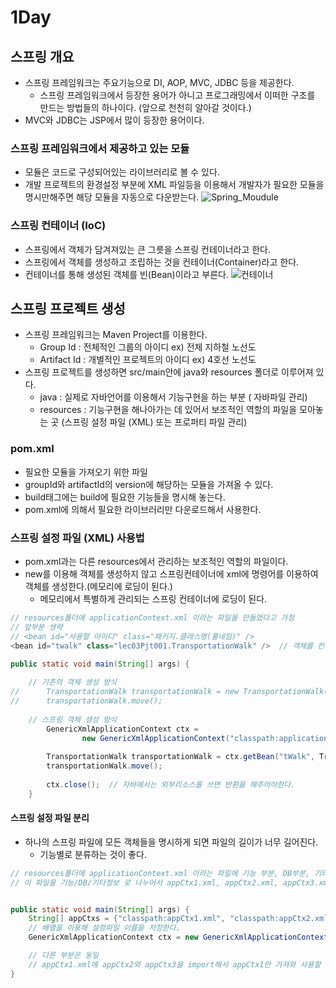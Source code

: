 # 1Day

## 스프링 개요
- 스프링 프레임워크는 주요기능으로 DI, AOP, MVC, JDBC 등을 제공한다.
  - 스프링 프레임워크에서 등장한 용어가 아니고 프로그래밍에서 이떠한 구조를 만드는 방법들의 하나이다. (앞으로 천천히 알아갈 것이다.)
- MVC와 JDBC는 JSP에서 많이 등장한 용어이다.

### 스프링 프레임워크에서 제공하고 있는 모듈
- 모듈은 코드로 구성되어있는 라이브러리로 볼 수 있다.
- 개발 프로젝트의 환경설정 부분에 XML 파일등을 이용해서 개발자가 필요한 모듈을 명시만해주면 해당 모듈을 자동으로 다운받는다.
![Spring_Moudule](https://user-images.githubusercontent.com/58713853/74433575-0002ad80-4ea4-11ea-98ec-28df5698a286.PNG)

### 스프링 컨테이너 (IoC)
- 스프링에서 객체가 담겨져있는 큰 그릇을 스프링 컨테이너라고 한다.
- 스프링에서 객체를 생성하고 조립하는 것을 컨테이너(Container)라고 한다.
- 컨테이너를 통해 생성된 객체를 빈(Bean)이라고 부른다.
![컨테이너](https://user-images.githubusercontent.com/58713853/74433966-ce3e1680-4ea4-11ea-852f-08f10cd23655.PNG)

## 스프링 프로젝트 생성
- 스프링 프레임워크는 Maven Project를 이용한다.
  - Group Id : 전체적인 그룹의 아이디 ex) 전체 지하철 노선도
  - Artifact Id : 개별적인 프로젝트의 아이디 ex) 4호선 노선도
- 스프링 프로젝트를 생성하면 src/main안에 java와 resources 폴더로 이루어져 있다.
  - java : 실제로 자바언어를 이용해서 기능구현을 하는 부분 ( 자바파일 관리)
  - resources : 기능구현을 해나아가는 데 있어서 보조적인 역할의 파일을 모아놓는 곳 (스프링 설정 파일 (XML) 또는 프로퍼티 파일 관리)

### pom.xml
- 필요한 모듈을 가져오기 위한 파일
- groupId와 artifactId의 version에 해당하는 모듈을 가져올 수 있다.
- build태그에는 build에 필요한 기능들을 명시해 놓는다.
- pom.xml에 의해서 필요한 라이브러리만 다운로드해서 사용한다.

### 스프링 설정 파일 (XML) 사용법
- pom.xml과는 다른 resources에서 관리하는 보조적인 역할의 파일이다. 
- new를 이용해 객체를 생성하지 않고 스프링컨테이너에 xml에 명령어를 이용하여 객체를 생성한다.(메모리에 로딩이 된다.)
  - 메모리에서 특별하게 관리되는 스프링 컨테이너에 로딩이 된다.
  

```java
// resources폴더에 applicationContext.xml 이라는 파일을 만들었다고 가정
// 앞부분 생략
// <bean id="사용할 아이디" class="패키지.클래스명(풀네임)" />
<bean id="twalk" class="lec03Pjt001.TransportationWalk" />  // 객체를 컨테이너에 로딩 한다.(객체를 생성)

public static void main(String[] args) {
		
    // 기존의 객체 생성 방식
//		TransportationWalk transportationWalk = new TransportationWalk(); 
//		transportationWalk.move();
		
    // 스프링 객체 생성 방식
		GenericXmlApplicationContext ctx = 
				new GenericXmlApplicationContext("classpath:applicationContext.xml"); // 컨테이너를 가져온다.
		
		TransportationWalk transportationWalk = ctx.getBean("tWalk", TransportationWalk.class); // id를 이용해서 컨테이너의 특정 객체를 가져온다.
		transportationWalk.move();
		
		ctx.close();  // 자바에서는 외부리소스를 쓰면 반환을 해주어야한다.
	}
```

#### 스프링 설정 파일 분리
- 하나의 스프링 파일에 모든 객체들을 명시하게 되면 파일의 길이가 너무 길어진다.
	- 기능별로 분류하는 것이 좋다.

```java
// resources폴더에 applicationContext.xml 이라는 파일에 기능 부분, DB부분, 기타 정보 부분이 있다고 가정
// 이 파일을 기능/DB/기타정보 로 나누어서 appCtx1.xml, appCtx2.xml, appCtx3.xml로 분리 해준다.


public static void main(String[] args) {
	String[] appCtxs = {"classpath:appCtx1.xml", "classpath:appCtx2.xml", "classpath:appCtx3,xml"};	
	// 배열을 이용해 설정파일 이름을 저장한다.
	GenericXmlApplicationContext ctx = new GenericXmlApplicationContext(appCtxs) // 그 배열을 인자로 넣어준다.

	// 다른 부분은 동일
	// appCtx1.xml에 appCtx2와 appCtx3을 import해서 appCtx1만 가져와 사용할 수도 있지만 위의 방법이 더 많이 쓰인다고 한다.
}
```

